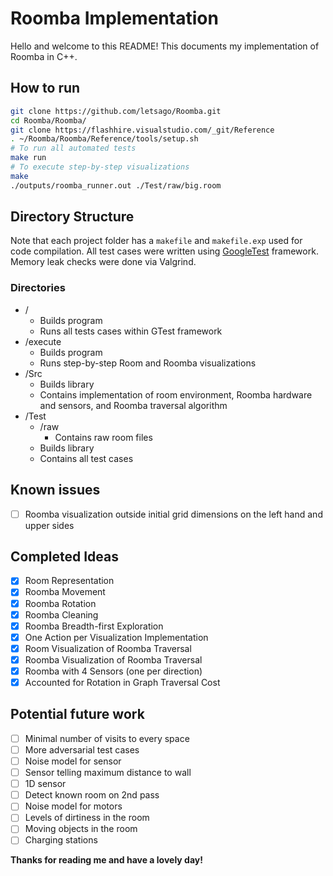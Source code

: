 # Roomba Implementation

Hello and welcome to this README! This documents my implementation of Roomba in C++.

## How to run

```bash
git clone https://github.com/letsago/Roomba.git
cd Roomba/Roomba/
git clone https://flashhire.visualstudio.com/_git/Reference
. ~/Roomba/Roomba/Reference/tools/setup.sh
# To run all automated tests
make run
# To execute step-by-step visualizations
make
./outputs/roomba_runner.out ./Test/raw/big.room
```

## Directory Structure

Note that each project folder has a `makefile` and `makefile.exp` used for code compilation.
All test cases were written using [GoogleTest](https://github.com/google/googletest) framework.
Memory leak checks were done via Valgrind.

### Directories
* /
    * Builds program
    * Runs all tests cases within GTest framework
* /execute
    * Builds program
    * Runs step-by-step Room and Roomba visualizations
* /Src
    * Builds library
    * Contains implementation of room environment, Roomba hardware and sensors, and Roomba traversal algorithm
* /Test
    * /raw
        * Contains raw room files
    * Builds library
    * Contains all test cases

## Known issues
- [ ] Roomba visualization outside initial grid dimensions on the left hand and upper sides

## Completed Ideas
- [x] Room Representation
- [x] Roomba Movement
- [x] Roomba Rotation
- [x] Roomba Cleaning
- [x] Roomba Breadth-first Exploration
- [x] One Action per Visualization Implementation
- [x] Room Visualization of Roomba Traversal
- [x] Roomba Visualization of Roomba Traversal 
- [x] Roomba with 4 Sensors (one per direction)
- [x] Accounted for Rotation in Graph Traversal Cost 

## Potential future work
- [ ] Minimal number of visits to every space 
- [ ] More adversarial test cases
- [ ] Noise model for sensor
- [ ] Sensor telling maximum distance to wall
- [ ] 1D sensor
- [ ] Detect known room on 2nd pass
- [ ] Noise model for motors
- [ ] Levels of dirtiness in the room
- [ ] Moving objects in the room
- [ ] Charging stations

**Thanks for reading me and have a lovely day!**
